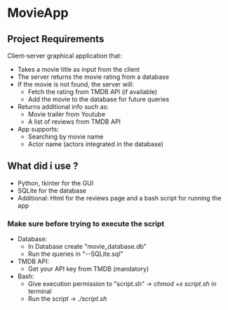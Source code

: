 # MovieApp

## Project Requirements

Client-server graphical application that:

- Takes a movie title as input from the client
- The server returns the movie rating from a database
- If the movie is not found, the server will:
  - Fetch the rating from TMDB API (if available)
  - Add the movie to the database for future queries
- Returns additional info such as:
  - Movie trailer from Youtube
  - A list of reviews from TMDB API
- App supports:
  - Searching by movie name
  - Actor name (actors integrated in the database)

## What did i use ?

- Python, tkinter for the GUI
- SQLite for the database
- Additional: Html for the reviews page and a bash script for running the app

### Make sure before trying to execute the script

- Database:
  - In Database create "movie_database.db"
  - Run the queries in "--SQLite.sql"
- TMDB API:
  - Get your API key from TMDB (mandatory)
- Bash:
  - Give execution permission to "script.sh" -> _chmod +x script.sh_ in terminal
  - Run the script -> _./script.sh_
